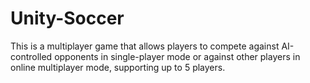 # Unity-Soccer
This is a multiplayer game that allows players to compete against AI-controlled opponents in single-player mode or against other players in online multiplayer mode, supporting up to 5 players.
